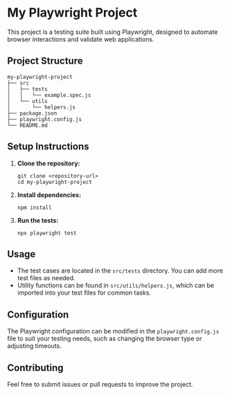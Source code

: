 # My Playwright Project

This project is a testing suite built using Playwright, designed to automate browser interactions and validate web applications.

## Project Structure

```
my-playwright-project
├── src
│   ├── tests
│   │   └── example.spec.js
│   └── utils
│       └── helpers.js
├── package.json
├── playwright.config.js
└── README.md
```

## Setup Instructions

1. **Clone the repository:**
   ```
   git clone <repository-url>
   cd my-playwright-project
   ```

2. **Install dependencies:**
   ```
   npm install
   ```

3. **Run the tests:**
   ```
   npx playwright test
   ```

## Usage

- The test cases are located in the `src/tests` directory. You can add more test files as needed.
- Utility functions can be found in `src/utils/helpers.js`, which can be imported into your test files for common tasks.

## Configuration

The Playwright configuration can be modified in the `playwright.config.js` file to suit your testing needs, such as changing the browser type or adjusting timeouts.

## Contributing

Feel free to submit issues or pull requests to improve the project.